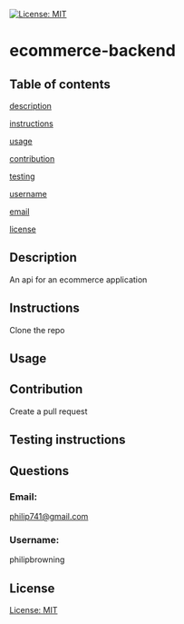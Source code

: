 [![License: MIT](https://img.shields.io/badge/License-MIT-yellow.svg)](https://opensource.org/licenses/MIT)
   # ecommerce-backend
   ## Table of contents     
   [description](#description)

[instructions](#instructions)

[usage](#usage)

[contribution](#contribution)

[testing](#testing)

[username](#username)

[email](#email)

[license](#license)

   ## Description
   An api for an ecommerce application   
   ## Instructions
   Clone the repo 
   ## Usage
    
   ## Contribution
   Create a pull request
   ## Testing instructions
   
   ## Questions
   ### Email:
   philip741@gmail.com
   ### Username:
   philipbrowning
   ## License
   [License: MIT](https://opensource.org/licenses/MIT)
  